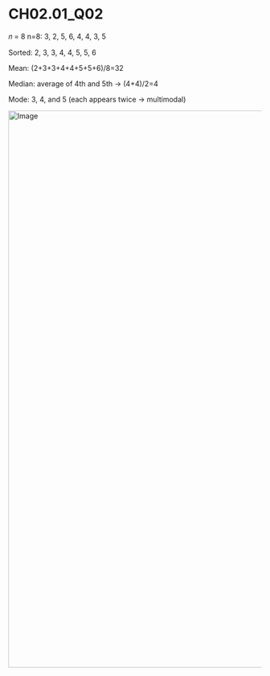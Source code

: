 # CH02.01_Q02
𝑛 = 8
n=8: 3, 2, 5, 6, 4, 4, 3, 5

Sorted: 2, 3, 3, 4, 4, 5, 5, 6

Mean: (2+3+3+4+4+5+5+6)/8=32

Median: average of 4th and 5th → (4+4)/2=4

Mode: 3, 4, and 5 (each appears twice → multimodal)

<img width="1723" height="1106" alt="Image" src="https://github.com/user-attachments/assets/239cddec-e7d5-4971-af22-cd3cb6abc218" />



